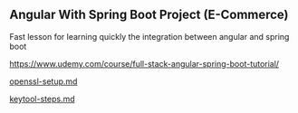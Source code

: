 ## Angular With Spring Boot Project (E-Commerce)

Fast lesson for learning quickly the integration between angular and spring boot

https://www.udemy.com/course/full-stack-angular-spring-boot-tutorial/

[openssl-setup.md](https://github.com/darbyluv2code/fullstack-angular-and-springboot/blob/master/bonus-content/secure-https-communication/openssl-setup.md#mac-or-linux)

[keytool-steps.md](https://github.com/darbyluv2code/fullstack-angular-and-springboot/blob/master/bonus-content/secure-https-communication/keytool-steps.md)

